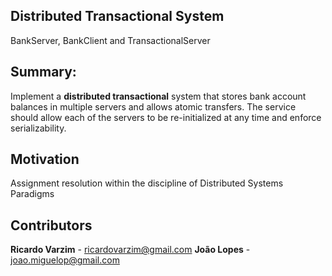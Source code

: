 ## Distributed Transactional System 
BankServer, BankClient and TransactionalServer

## Summary:
Implement a **distributed transactional** system that stores bank account balances in multiple servers and allows atomic transfers. The service should allow each of the servers to be re-initialized at any time and enforce serializability.

## Motivation
Assignment resolution within the discipline of Distributed Systems Paradigms

## Contributors
**Ricardo Varzim** - ricardovarzim@gmail.com
**João Lopes** - joao.miguelop@gmail.com
